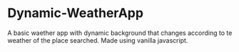 # Dynamic-WeatherApp

A basic waether app with dynamic background that changes according to te weather of the place searched.
Made using vanilla javascript.
